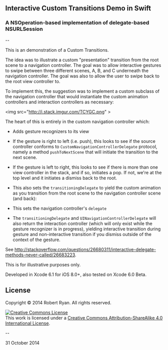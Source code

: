 ## Interactive Custom Transitions Demo in Swift

### A NSOperation-based implementation of delegate-based NSURLSession

--

This is an demonstration of a Custom Transitions. 

The idea was to illustrate a custom "presentation" transition from the root scene to a navigation controller. The goal was to allow interactive gestures to swipe between three different scenes, A, B, and C underneath the navigation controller. The goal was also to allow the user to swipe back to the root view controller to.

To implement this, the suggestion was to implement a custom subclass of the navigation controller that would instantiate the custom animation controllers and interaction controllers as necessary:

<img src="http://i.stack.imgur.com/TCYGC.png" \>

The heart of this is entirely in the custom navigation controller which:

- Adds gesture recognizers to its view

 - If the gesture is right to left (i.e. push), this looks to see if the source controller conforms to `CustomNavigationControllerDelegate` protocol, namely a method `pushToNextScene` that will initiate the transition to the next scene.

 - If the gesture is left to right, this looks to see if there is more than one view controller in the stack, and if so, initiates a pop. If not, we're at the top level and it initiates a dismiss back to the root.

- This also sets the `transitioningDelegate` to yield the custom animation as you transition from the root scene to the navigation controller scene (and back):

- This sets the navigation controller's `delegate` 

- The `transitioningDelegate` and `UINavigationControllerDelegate` will also return the interaction controller (which will only exist while the gesture recognizer is in progress), yielding interactive transition during gesture and non-interactive transition if you dismiss outside of the context of the gesture.

See http://stackoverflow.com/questions/26680311/interactive-delegate-methods-never-called/26683223.

This is for illustrative purposes only.

Developed in Xcode 6.1 for iOS 8.0+, also tested on Xcode 6.0 Beta.

## License

Copyright &copy; 2014 Robert Ryan. All rights reserved.

<a rel="license" href="http://creativecommons.org/licenses/by-sa/4.0/"><img alt="Creative Commons License" style="border-width:0" src="http://i.creativecommons.org/l/by-sa/4.0/88x31.png" /></a><br />This work is licensed under a <a rel="license" href="http://creativecommons.org/licenses/by-sa/4.0/">Creative Commons Attribution-ShareAlike 4.0 International License</a>.

--

31 October 2014
